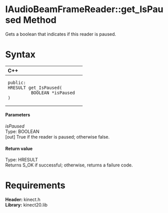 IAudioBeamFrameReader::get\_IsPaused Method  
===========================================  

Gets a boolean that indicates if this reader is paused. <span id="syntaxSection"></span>

Syntax  
======  

<table>
<colgroup>
<col width="100%" />
</colgroup>
<thead>
<tr class="header">
<th align="left">C++</th>
</tr>
</thead>
<tbody>
<tr class="odd">
<td align="left"><pre><code>public:  
HRESULT get_IsPaused(  
         BOOLEAN *isPaused  
)</code></pre></td>
</tr>
</tbody>
</table>

<span id="ID4EG"></span>
#### Parameters  

*isPaused*    
Type: BOOLEAN  
[out] True if the reader is paused; otherwise false.  

<span id="ID4EP"></span>
#### Return value  

Type: HRESULT  
Returns S\_OK if successful; otherwise, returns a failure code.  

<span id="requirements"></span>

Requirements  
============  

**Header:** kinect.h  
**Library:** kinect20.lib  



<!--Please do not edit the data in the comment block below.-->
<!--
TOCTitle : get_IsPaused Method
RLTitle : IAudioBeamFrameReader::get_IsPaused Method
KeywordK : get_IsPaused method
KeywordK : IAudioBeamFrameReader::get_IsPaused method
KeywordF : IAudioBeamFrameReader::get_IsPaused
KeywordF : get_IsPaused
KeywordF : Microsoft.Kinect.kinect.IAudioBeamFrameReader.get_IsPaused(BOOLEAN@)
KeywordA : M:Microsoft.Kinect.kinect.IAudioBeamFrameReader.get_IsPaused(BOOLEAN@)
AssetID : M:Microsoft.Kinect.kinect.IAudioBeamFrameReader.get_IsPaused(BOOLEAN@)
Locale : en-us
CommunityContent : 1
APIType : Managed
APILocation : 
APIName : Microsoft.Kinect.kinect.IAudioBeamFrameReader::get_IsPaused
TargetOS : Windows
TopicType : kbSyntax
DevLang : C++
DocSet : K4Wv2
ProjType : K4Wv2Proj
Technology : Kinect for Windows
Product : Kinect for Windows SDK v2
productversion : 20
-->
